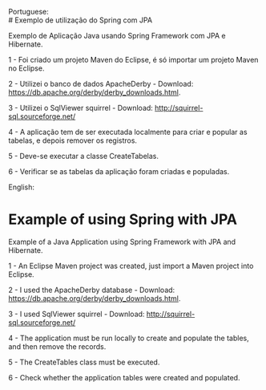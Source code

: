 Portuguese:  
﻿# Exemplo de utilização do Spring com JPA

Exemplo de Aplicação Java usando Spring Framework com JPA e Hibernate. 

1 - Foi criado um projeto Maven do Eclipse, é só importar um projeto Maven no Eclipse.  

2 - Utilizei o banco de dados ApacheDerby - Download: https://db.apache.org/derby/derby_downloads.html.  

3 - Utilizei o SqlViewer squirrel - Download: http://squirrel-sql.sourceforge.net/ 

4 - A aplicação tem de ser executada localmente para criar e popular as tabelas, e depois remover os registros.

5 - Deve-se executar a classe CreateTabelas.

6 - Verificar se as tabelas da aplicação foram criadas e populadas. 



English:
# Example of using Spring with JPA

Example of a Java Application using Spring Framework with JPA and Hibernate.

1 - An Eclipse Maven project was created, just import a Maven project into Eclipse.  

2 - I used the ApacheDerby database - Download: https://db.apache.org/derby/derby_downloads.html.    

3 - I used SqlViewer squirrel - Download: http://squirrel-sql.sourceforge.net/    

4 - The application must be run locally to create and populate the tables, and then remove the records.  

5 - The CreateTables class must be executed.  

6 - Check whether the application tables were created and populated.  
